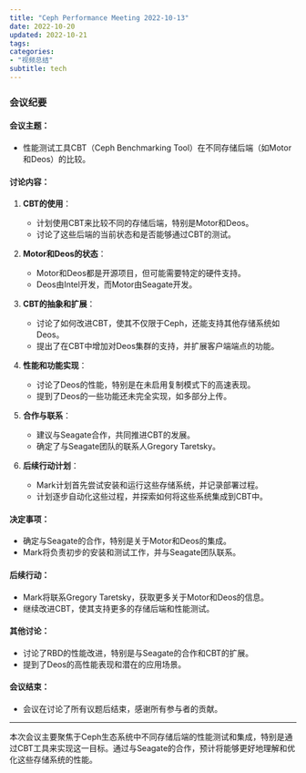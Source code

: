 ```yaml
---
title: "Ceph Performance Meeting 2022-10-13"
date: 2022-10-20
updated: 2022-10-21
tags:
categories:
- "视频总结"
subtitle: tech
---
```



### 会议纪要

#### 会议主题：
- 性能测试工具CBT（Ceph Benchmarking Tool）在不同存储后端（如Motor和Deos）的比较。

#### 讨论内容：
1. **CBT的使用**：
   - 计划使用CBT来比较不同的存储后端，特别是Motor和Deos。
   - 讨论了这些后端的当前状态和是否能够通过CBT的测试。

2. **Motor和Deos的状态**：
   - Motor和Deos都是开源项目，但可能需要特定的硬件支持。
   - Deos由Intel开发，而Motor由Seagate开发。

3. **CBT的抽象和扩展**：
   - 讨论了如何改进CBT，使其不仅限于Ceph，还能支持其他存储系统如Deos。
   - 提出了在CBT中增加对Deos集群的支持，并扩展客户端端点的功能。

4. **性能和功能实现**：
   - 讨论了Deos的性能，特别是在未启用复制模式下的高速表现。
   - 提到了Deos的一些功能还未完全实现，如多部分上传。

5. **合作与联系**：
   - 建议与Seagate合作，共同推进CBT的发展。
   - 确定了与Seagate团队的联系人Gregory Taretsky。

6. **后续行动计划**：
   - Mark计划首先尝试安装和运行这些存储系统，并记录部署过程。
   - 计划逐步自动化这些过程，并探索如何将这些系统集成到CBT中。

#### 决定事项：
- 确定与Seagate的合作，特别是关于Motor和Deos的集成。
- Mark将负责初步的安装和测试工作，并与Seagate团队联系。

#### 后续行动：
- Mark将联系Gregory Taretsky，获取更多关于Motor和Deos的信息。
- 继续改进CBT，使其支持更多的存储后端和性能测试。

#### 其他讨论：
- 讨论了RBD的性能改进，特别是与Seagate的合作和CBT的扩展。
- 提到了Deos的高性能表现和潜在的应用场景。

#### 会议结束：
- 会议在讨论了所有议题后结束，感谢所有参与者的贡献。

---

本次会议主要聚焦于Ceph生态系统中不同存储后端的性能测试和集成，特别是通过CBT工具来实现这一目标。通过与Seagate的合作，预计将能够更好地理解和优化这些存储系统的性能。